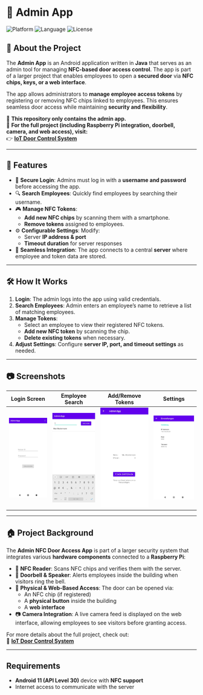 # 🚪 Admin App
 
 ![Platform](https://img.shields.io/badge/Platform-Android-blue.svg) ![Language](https://img.shields.io/badge/Language-Java-orange.svg) ![License](https://img.shields.io/badge/License-MIT-green.svg)
 
 ## 📌 About the Project
 
 The **Admin App** is an Android application written in **Java** that serves as an admin tool for managing **NFC-based door access control**. The app is part of a larger project that enables employees to open a **secured door** via **NFC chips, keys, or a web interface**.
 
 The app allows administrators to **manage employee access tokens** by registering or removing NFC chips linked to employees. This ensures seamless door access while maintaining **security and flexibility**.
 
 📂 **This repository only contains the admin app.**  
 🔗 **For the full project (including Raspberry Pi integration, doorbell, camera, and web access), visit:**  
 👉 [**IoT Door Control System**](https://github.com/Gostdragon/IoT-Door-Control-System)
 
 ---
 
 ## 📱 Features
 
 - 🔑 **Secure Login**: Admins must log in with a **username and password** before accessing the app.
 - 🔍 **Search Employees**: Quickly find employees by searching their username.
 - 🎮 **Manage NFC Tokens**:  
   - **Add new NFC chips** by scanning them with a smartphone.  
   - **Remove tokens** assigned to employees.
 - ⚙️ **Configurable Settings**: Modify:
   - Server **IP address & port**  
   - **Timeout duration** for server responses  
 - 🔗 **Seamless Integration**: The app connects to a central **server** where employee and token data are stored.
 
 ---
 
 ## 🛠️ How It Works
 
 1. **Login**: The admin logs into the app using valid credentials.
 2. **Search Employees**: Admin enters an employee’s name to retrieve a list of matching employees.
 3. **Manage Tokens**:
    - Select an employee to view their registered NFC tokens.
    - **Add new NFC token** by scanning the chip.
    - **Delete existing tokens** when necessary.
 4. **Adjust Settings**: Configure **server IP, port, and timeout settings** as needed.
 
 ---
 
 ## 📷 Screenshots
 
 | Login Screen | Employee Search | Add/Remove Tokens | Settings |
 |-------------|----------|----------------|-------------------|
 | <img src="screenshots/login.jpg" alt="Login Screen" width="200"> | <img src="screenshots/search_employee.jpg" alt="Search Screen" width="200"> | <img src="screenshots/add_remove_token.jpg" alt="Token Management" width="200"> | <img src="screenshots/settings.jpg" alt="Settings Screen" width="200"> |
 
 ---
 
 ## 🏠 Project Background
 
 The **Admin NFC Door Access App** is part of a larger security system that integrates various **hardware components** connected to a **Raspberry Pi**:
 
 - 📱 **NFC Reader**: Scans NFC chips and verifies them with the server.
 - 🔔 **Doorbell & Speaker**: Alerts employees inside the building when visitors ring the bell.
 - 🔑 **Physical & Web-Based Access**: The door can be opened via:
   - An NFC chip (if registered)
   - A **physical button** inside the building
   - A **web interface**
 - 📷 **Camera Integration**: A live camera feed is displayed on the web interface, allowing employees to see visitors before granting access.
 
 For more details about the full project, check out:  
 🔗 **[IoT Door Control System](https://github.com/Gostdragon/IoT-Door-Control-System)**
 
 ---
 
 
 ## **Requirements**
 - **Android 11 (API Level 30)** device with **NFC support**
 - Internet access to communicate with the server